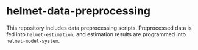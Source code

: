 # helmet-data-preprocessing

This repository includes data preprocessing scripts. Preprocessed data is fed
into `helmet-estimation`, and estimation results are programmed into
`helmet-model-system`.
